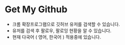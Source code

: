 # Get My Github
- 크롬 확장프로그램으로 깃허브 유저를 검색할 수 있습니다.
- 유저를 검색 후 팔로우, 팔로잉 현황을 알 수 있습니다.
- 현재 다국어 ( 영어, 한국어 ) 적용중에 있습니다.
